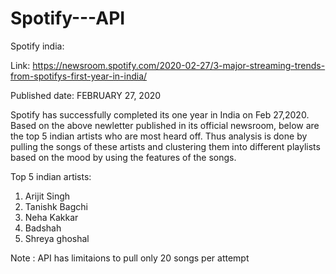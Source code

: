 # Spotify---API

Spotify india:

Link:
https://newsroom.spotify.com/2020-02-27/3-major-streaming-trends-from-spotifys-first-year-in-india/

Published date:
FEBRUARY 27, 2020

Spotify has successfully completed its one year in India on Feb 27,2020. Based on the above newletter published in its official newsroom, below are the top 5 indian artists who are most heard off.
Thus analysis is done by pulling the songs of these artists and clustering them into different playlists based on the mood by using the features of the songs.

Top 5 indian artists:
1. Arijit Singh
2. Tanishk Bagchi
3. Neha Kakkar 
4. Badshah
5. Shreya ghoshal

Note : API has limitaions to pull only 20 songs per attempt
